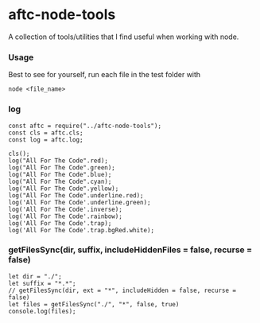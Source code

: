 # aftc-node-tools
A collection of tools/utilities that I find useful when working with node.

### Usage
Best to see for yourself, run each file in the test folder with
```
node <file_name>
```

### log
```
const aftc = require("../aftc-node-tools");
const cls = aftc.cls;
const log = aftc.log;

cls();
log("All For The Code".red);
log("All For The Code".green);
log("All For The Code".blue);
log("All For The Code".cyan);
log("All For The Code".yellow);
log("All For The Code".underline.red);
log('All For The Code'.underline.green);
log('All For The Code'.inverse);
log('All For The Code'.rainbow); 
log('All For The Code'.trap);
log('All For The Code'.trap.bgRed.white);
```


### getFilesSync(dir, suffix, includeHiddenFiles = false, recurse = false)
```
let dir = "./";
let suffix = "*.*";
// getFilesSync(dir, ext = "*", includeHidden = false, recurse = false)
let files = getFilesSync("./", "*", false, true)
console.log(files);
```
